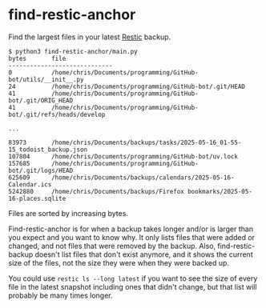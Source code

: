 # find-restic-anchor

Find the largest files in your latest [Restic](https://restic.net/) backup.

```
$ python3 find-restic-anchor/main.py
bytes       file
-----------------------------
0           /home/chris/Documents/programming/GitHub-bot/utils/__init__.py
24          /home/chris/Documents/programming/GitHub-bot/.git/HEAD
41          /home/chris/Documents/programming/GitHub-bot/.git/ORIG_HEAD
41          /home/chris/Documents/programming/GitHub-bot/.git/refs/heads/develop

...

83973       /home/chris/Documents/backups/tasks/2025-05-16_01-55-15_todoist_backup.json
107804      /home/chris/Documents/programming/GitHub-bot/uv.lock
157685      /home/chris/Documents/programming/GitHub-bot/.git/logs/HEAD
625609      /home/chris/Documents/backups/calendars/2025-05-16-Calendar.ics
5242880     /home/chris/Documents/backups/Firefox bookmarks/2025-05-16-places.sqlite
```

Files are sorted by increasing bytes.

Find-restic-anchor is for when a backup takes longer and/or is larger than you expect and you want to know why. It only lists files that were added or changed, and not files that were removed by the backup. Also, find-restic-backup doesn't list files that don't exist anymore, and it shows the current size of the files, not the size they were when they were backed up.

You could use `restic ls --long latest` if you want to see the size of every file in the latest snapshot including ones that didn't change, but that list will probably be many times longer.
